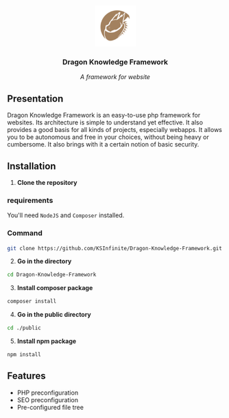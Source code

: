 <div align="center">
    <img alt="logo" src=".ksinf/logo_badge.png" height="95">
    <h3>Dragon Knowledge Framework</h3>
    <p><em>A framework for website</em></p>
</div>

## Presentation
Dragon Knowledge Framework is an easy-to-use php framework for websites. Its architecture is simple to understand yet effective. It also provides a good basis for all kinds of projects, especially webapps. It allows you to be autonomous and free in your choices, without being heavy or cumbersome. It also brings with it a certain notion of basic security.

## Installation
1. **Clone the repository**

### requirements
You'll need ``NodeJS`` and ``Composer`` installed.

### Command

```sh
git clone https://github.com/KSInfinite/Dragon-Knowledge-Framework.git
```

2. **Go in the directory**
```sh
cd Dragon-Knowledge-Framework
```

3. **Install composer package**
```sh
composer install
```

4. **Go in the public directory**
```sh
cd ./public
```

5. **Install npm package**
```sh
npm install
```

## Features
- PHP preconfiguration
- SEO preconfiguration
- Pre-configured file tree